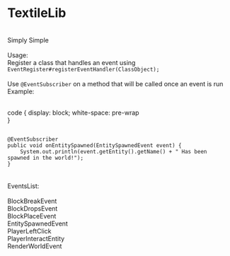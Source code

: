 # TextileLib
<br>
Simply Simple<br>
<br>
Usage:<br>
Register a class that handles an event using<br>
<code>EventRegister#registerEventHandler(ClassObject);</code><br>
<br>
Use <code>@EventSubscriber</code> on a method that will be called once an event is run<br>
Example:<br>
<br>

code {
  display: block;
  white-space: pre-wrap   
}

<code>
@EventSubscriber
public void onEntitySpawned(EntitySpawnedEvent event) {
	System.out.println(event.getEntity().getName() + " Has been spawned in the world!");
}
</code><br>
<br>
EventsList:<br>
<br>
BlockBreakEvent<br>
BlockDropsEvent<br>
BlockPlaceEvent<br>
EntitySpawnedEvent<br>
PlayerLeftClick<br>
PlayerInteractEntity<br>
RenderWorldEvent<br>